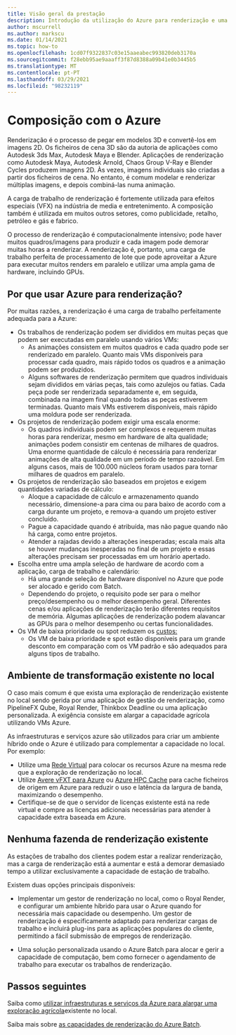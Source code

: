 ```yaml
---
title: Visão geral da prestação
description: Introdução da utilização do Azure para renderização e uma visão geral das capacidades de renderização do Azure Batch
author: mscurrell
ms.author: markscu
ms.date: 01/14/2021
ms.topic: how-to
ms.openlocfilehash: 1cd07f9322837c03e15aaeabec993820deb3170a
ms.sourcegitcommit: f28ebb95ae9aaaff3f87d8388a09b41e0b3445b5
ms.translationtype: MT
ms.contentlocale: pt-PT
ms.lasthandoff: 03/29/2021
ms.locfileid: "98232119"
---
```

# <a name="rendering-using-azure"></a>Composição com o Azure

Renderização é o processo de pegar em modelos 3D e convertê-los em imagens 2D. Os ficheiros de cena 3D são da autoria de aplicações como Autodesk 3ds Max, Autodesk Maya e Blender.  Aplicações de renderização como Autodesk Maya, Autodesk Arnold, Chaos Group V-Ray e Blender Cycles produzem imagens 2D.  Às vezes, imagens individuais são criadas a partir dos ficheiros de cena. No entanto, é comum modelar e renderizar múltiplas imagens, e depois combiná-las numa animação.

A carga de trabalho de renderização é fortemente utilizada para efeitos especiais (VFX) na indústria de media e entretenimento. A composição também é utilizada em muitos outros setores, como publicidade, retalho, petróleo e gás e fabrico.

O processo de renderização é computacionalmente intensivo; pode haver muitos quadros/imagens para produzir e cada imagem pode demorar muitas horas a renderizar.  A renderização é, portanto, uma carga de trabalho perfeita de processamento de lote que pode aproveitar a Azure para executar muitos renders em paralelo e utilizar uma ampla gama de hardware, incluindo GPUs.

## <a name="why-use-azure-for-rendering"></a>Por que usar Azure para renderização?

Por muitas razões, a renderização é uma carga de trabalho perfeitamente adequada para a Azure:

* Os trabalhos de renderização podem ser divididos em muitas peças que podem ser executadas em paralelo usando vários VMs:
  * As animações consistem em muitos quadros e cada quadro pode ser renderizado em paralelo.  Quanto mais VMs disponíveis para processar cada quadro, mais rápido todos os quadros e a animação podem ser produzidos.
  * Alguns softwares de renderização permitem que quadros individuais sejam divididos em várias peças, tais como azulejos ou fatias.  Cada peça pode ser renderizada separadamente e, em seguida, combinada na imagem final quando todas as peças estiverem terminadas.  Quanto mais VMs estiverem disponíveis, mais rápido uma moldura pode ser renderizada.
* Os projetos de renderização podem exigir uma escala enorme:
  * Os quadros individuais podem ser complexos e requerem muitas horas para renderizar, mesmo em hardware de alta qualidade; animações podem consistir em centenas de milhares de quadros.  Uma enorme quantidade de cálculo é necessária para renderizar animações de alta qualidade em um período de tempo razoável.  Em alguns casos, mais de 100.000 núcleos foram usados para tornar milhares de quadros em paralelo.
* Os projetos de renderização são baseados em projetos e exigem quantidades variadas de cálculo:
  * Aloque a capacidade de cálculo e armazenamento quando necessário, dimensione-a para cima ou para baixo de acordo com a carga durante um projeto, e remova-a quando um projeto estiver concluído.
  * Pague a capacidade quando é atribuída, mas não pague quando não há carga, como entre projetos.
  * Atender a rajadas devido a alterações inesperadas; escala mais alta se houver mudanças inesperadas no final de um projeto e essas alterações precisam ser processadas em um horário apertado.
* Escolha entre uma ampla seleção de hardware de acordo com a aplicação, carga de trabalho e calendário:
  * Há uma grande seleção de hardware disponível no Azure que pode ser alocado e gerido com Batch.
  * Dependendo do projeto, o requisito pode ser para o melhor preço/desempenho ou o melhor desempenho geral.  Diferentes cenas e/ou aplicações de renderização terão diferentes requisitos de memória.  Algumas aplicações de renderização podem alavancar as GPUs para o melhor desempenho ou certas funcionalidades. 
* Os VM de baixa prioridade ou spot reduzem os [custos:](https://azure.microsoft.com/pricing/spot/)
  * Os VM de baixa prioridade e spot estão disponíveis para um grande desconto em comparação com os VM padrão e são adequados para alguns tipos de trabalho.
  
## <a name="existing-on-premises-rendering-environment"></a>Ambiente de transformação existente no local

O caso mais comum é que exista uma exploração de renderização existente no local sendo gerida por uma aplicação de gestão de renderização, como PipelineFX Qube, Royal Render, Thinkbox Deadline ou uma aplicação personalizada.  A exigência consiste em alargar a capacidade agrícola utilizando VMs Azure.

As infraestruturas e serviços azure são utilizados para criar um ambiente híbrido onde o Azure é utilizado para complementar a capacidade no local. Por exemplo:

* Utilize uma [Rede Virtual](../virtual-network/virtual-networks-overview.md) para colocar os recursos Azure na mesma rede que a exploração de renderização no local.
* Utilize [Avere vFXT para Azure](../avere-vfxt/avere-vfxt-overview.md) ou [Azure HPC Cache](../hpc-cache/hpc-cache-overview.md) para cache ficheiros de origem em Azure para reduzir o uso e latência da largura de banda, maximizando o desempenho.
* Certifique-se de que o servidor de licenças existente está na rede virtual e compre as licenças adicionais necessárias para atender à capacidade extra baseada em Azure.

## <a name="no-existing-render-farm"></a>Nenhuma fazenda de renderização existente

As estações de trabalho dos clientes podem estar a realizar renderização, mas a carga de renderização está a aumentar e está a demorar demasiado tempo a utilizar exclusivamente a capacidade de estação de trabalho.

Existem duas opções principais disponíveis:

* Implementar um gestor de renderização no local, como o Royal Render, e configurar um ambiente híbrido para usar o Azure quando for necessária mais capacidade ou desempenho. Um gestor de renderização é especificamente adaptado para renderizar cargas de trabalho e incluirá plug-ins para as aplicações populares do cliente, permitindo a fácil submissão de empregos de renderização.

* Uma solução personalizada usando o Azure Batch para alocar e gerir a capacidade de computação, bem como fornecer o agendamento de trabalho para executar os trabalhos de renderização.

## <a name="next-steps"></a>Passos seguintes

 Saiba como [utilizar infraestruturas e serviços da Azure para alargar uma exploração agrícola](https://azure.microsoft.com/solutions/high-performance-computing/rendering/)existente no local.

Saiba mais sobre [as capacidades de renderização do Azure Batch](batch-rendering-functionality.md).
